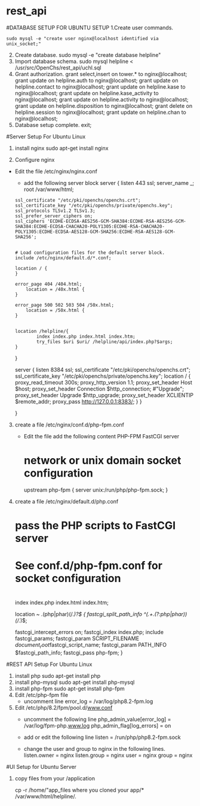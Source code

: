 # rest_api
#DATABASE SETUP FOR UBUNTU SETUP
1.Create user commands.

    sudo mysql -e "create user nginx@localhost identified via unix_socket;"
2. Create database.
    sudo mysql -e "create database helpline"
3. Import database schema.
    sudo  mysql helpline < /usr/src/OpenChs/rest_api/uchl.sql
4. Grant authorization.
    grant select,insert on tower.* to nginx@localhost;
    grant update on helpline.auth to nginx@localhost;
    grant update on helpline.contact to nginx@localhost;
    grant update on helpline.kase to nginx@localhost;
    grant update on helpline.kase_activity to nginx@localhost;
    grant update on helpline.activity to nginx@localhost;
    grant update on helpline.disposition to nginx@localhost;
    grant delete on helpline.session to nginx@localhost;
    grant update on helpline.chan to nginx@localhost;
5. Database setup complete.
    exit;

#Server Setup For Ubuntu Linux
1. install nginx
sudo apt-get install nginx

2. Configure nginx 
  * Edit the file /etc/nginx/nginx.conf
       * add the following server block
         server {
        listen       443 ssl;
        server_name  _;
        root         /var/www/html;

        ssl_certificate "/etc/pki/openchs/openchs.crt";
        ssl_certificate_key "/etc/pki/openchs/private/openchs.key";
        ssl_protocols TLSv1.2 TLSv1.3;
        ssl_prefer_server_ciphers on;
        ssl_ciphers 'ECDHE-ECDSA-AES256-GCM-SHA384:ECDHE-RSA-AES256-GCM-SHA384:ECDHE-ECDSA-CHACHA20-POLY1305:ECDHE-RSA-CHACHA20-POLY1305:ECDHE-ECDSA-AES128-GCM-SHA256:ECDHE-RSA-AES128-GCM-SHA256';


        # Load configuration files for the default server block.
        include /etc/nginx/default.d/*.conf;

        location / {
        }

        error_page 404 /404.html;
            location = /40x.html {
        }

        error_page 500 502 503 504 /50x.html;
            location = /50x.html {
        }


        location /helpline/{
                index index.php index.html index.htm;
                try_files $uri $uri/ /helpline/api/index.php?$args;
        }
    }

    server {
        listen     8384 ssl;
        ssl_certificate "/etc/pki/openchs/openchs.crt";
        ssl_certificate_key "/etc/pki/openchs/private/openchs.key";
        location / {
                proxy_read_timeout              300s;
                proxy_http_version              1.1;
                proxy_set_header Host           $host;
                proxy_set_header Connection     $http_connection; #"Upgrade";
                proxy_set_header Upgrade        $http_upgrade;
                proxy_set_header XCLIENTIP      $remote_addr;
                proxy_pass                      http://127.0.0.1:8383/;
        }
    }
   
    }
  
3. create a file /etc/nginx/conf.d/php-fpm.conf
     * Edit the file add the following content
          PHP-FPM FastCGI server
         # network or unix domain socket configuration

        upstream php-fpm {
        server unix:/run/php/php-fpm.sock;
      }
4.  create a file  /etc/nginx/default.d/php.conf
     # pass the PHP scripts to FastCGI server
     #
     # See conf.d/php-fpm.conf for socket configuration
     #
     index index.php index.html index.htm;

    location ~ \.(php|phar)(/.*)?$ {
    fastcgi_split_path_info ^(.+\.(?:php|phar))(/.*)$;

    fastcgi_intercept_errors on;
    fastcgi_index  index.php;
    include        fastcgi_params;
    fastcgi_param  SCRIPT_FILENAME  $document_root$fastcgi_script_name;
    fastcgi_param  PATH_INFO $fastcgi_path_info;
    fastcgi_pass   php-fpm;
    }






#REST API Setup For Ubuntu Linux
1. install php
      sudo apt-get install php
2. install php-mysql
      sudo apt-get install php-mysql
3. install php-fpm
     sudo apt-get install php-fpm
4. Edit /etc/php-fpm file 
     * uncomment line
       error_log = /var/log/php8.2-fpm.log
5. Edit /etc/php/8.2/fpm/pool.d/www.conf
      * uncomment the following line
         php_admin_value[error_log] = /var/log/fpm-php.www.log
         php_admin_flag[log_errors] = on
     * add or edit the following line
         listen = /run/php/php8.2-fpm.sock

     * change the user and  group to nginx in the following lines.
         listen.owner = nginx
         listen.group = nginx
         user = nginx
         group = nginx





#UI Setup for Ubuntu Server

1. copy files from your /application 
   
      cp  -r /home/"app_files where you cloned your app/* /var/www/html/helpline/.



